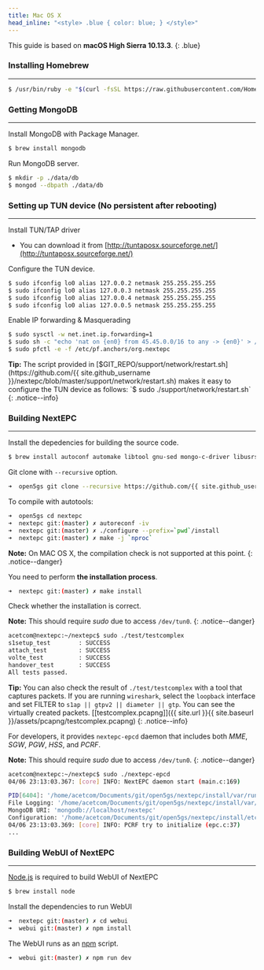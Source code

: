 ```yaml
---
title: Mac OS X
head_inline: "<style> .blue { color: blue; } </style>"
---
```


This guide is based on **macOS High Sierra 10.13.3**.
{: .blue}

### Installing Homebrew
---

```bash
$ /usr/bin/ruby -e "$(curl -fsSL https://raw.githubusercontent.com/Homebrew/install/master/install)"
```

### Getting MongoDB
---

Install MongoDB with Package Manager.
```bash
$ brew install mongodb
```

Run MongoDB server.
```bash
$ mkdir -p ./data/db
$ mongod --dbpath ./data/db
```

### Setting up TUN device (No persistent after rebooting)
---

Install TUN/TAP driver
- You can download it from [http://tuntaposx.sourceforge.net/](http://tuntaposx.sourceforge.net/)

Configure the TUN device.
```bash
$ sudo ifconfig lo0 alias 127.0.0.2 netmask 255.255.255.255
$ sudo ifconfig lo0 alias 127.0.0.3 netmask 255.255.255.255
$ sudo ifconfig lo0 alias 127.0.0.4 netmask 255.255.255.255
$ sudo ifconfig lo0 alias 127.0.0.5 netmask 255.255.255.255
```

Enable IP forwarding & Masquerading
```bash
$ sudo sysctl -w net.inet.ip.forwarding=1
$ sudo sh -c "echo 'nat on {en0} from 45.45.0.0/16 to any -> {en0}' > /etc/pf.anchors/org.nextepc"
$ sudo pfctl -e -f /etc/pf.anchors/org.nextepc
```

**Tip:** The script provided in [$GIT_REPO/support/network/restart.sh](https://github.com/{{ site.github_username }}/nextepc/blob/master/support/network/restart.sh) makes it easy to configure the TUN device as follows:  
`$ sudo ./support/network/restart.sh`
{: .notice--info}

### Building NextEPC
---

Install the depedencies for building the source code.
```bash
$ brew install autoconf automake libtool gnu-sed mongo-c-driver libusrsctp gnutls libgcrypt libidn libyaml pkg-config
```

Git clone with `--recursive` option.

```bash
➜  open5gs git clone --recursive https://github.com/{{ site.github_username }}/nextepc
```

To compile with autotools:

```bash
➜  open5gs cd nextepc
➜  nextepc git:(master) ✗ autoreconf -iv
➜  nextepc git:(master) ✗ ./configure --prefix=`pwd`/install
➜  nextepc git:(master) ✗ make -j `nproc`
```

**Note:** On MAC OS X, the compilation check is not supported at this point.
{: .notice--danger}

You need to perform **the installation process**.
```bash
➜  nextepc git:(master) ✗ make install
```

Check whether the installation is correct.

**Note:** This should require *sudo* due to access `/dev/tun0`.
{: .notice--danger}

```bash
acetcom@nextepc:~/nextepc$ sudo ./test/testcomplex
s1setup_test        : SUCCESS
attach_test         : SUCCESS
volte_test          : SUCCESS
handover_test       : SUCCESS
All tests passed.
```

**Tip:** You can also check the result of `./test/testcomplex` with a tool that captures packets. If you are running `wireshark`, select the `loopback` interface and set FILTER to `s1ap || gtpv2 || diameter || gtp`.  You can see the virtually created packets. [[testcomplex.pcapng]]({{ site.url }}{{ site.baseurl }}/assets/pcapng/testcomplex.pcapng)
{: .notice--info}

For developers, it provides `nextepc-epcd` daemon that includes both *MME*, *SGW*, *PGW*, *HSS*, and *PCRF*.

**Note:** This should require *sudo* due to access `/dev/tun0`.
{: .notice--danger}

```bash
acetcom@nextepc:~/nextepc$ sudo ./nextepc-epcd
04/06 23:13:03.367: [core] INFO: NextEPC daemon start (main.c:169)

PID[6404]: '/home/acetcom/Documents/git/open5gs/nextepc/install/var/run/nextepc-epcd/pid'
File Logging: '/home/acetcom/Documents/git/open5gs/nextepc/install/var/log/nextepc/nextepc.log'
MongoDB URI: 'mongodb://localhost/nextepc'
Configuration: '/home/acetcom/Documents/git/open5gs/nextepc/install/etc/nextepc/nextepc.conf'
04/06 23:13:03.369: [core] INFO: PCRF try to initialize (epc.c:37)
...
```

### Building WebUI of NextEPC
---

[Node.js](https://nodejs.org/) is required to build WebUI of NextEPC

```bash
$ brew install node
```

Install the dependencies to run WebUI

```bash
➜  nextepc git:(master) ✗ cd webui
➜  webui git:(master) ✗ npm install
```

The WebUI runs as an [npm](https://www.npmjs.com/) script.

```bash
➜  webui git:(master) ✗ npm run dev
```

